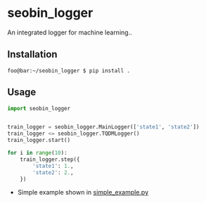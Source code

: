 # seobin_logger


An integrated logger for machine learning..


## Installation

```console
foo@bar:~/seobin_logger $ pip install .
```

## Usage


```python
import seobin_logger


train_logger = seobin_logger.MainLogger(['state1', 'state2'])
train_logger <= seobin_logger.TQDMLogger()
train_logger.start()

for i in range(10):
    train_logger.step({
        'state1': 1.,
        'state2': 2.,
    })
```

* Simple example shown in [simple_example.py](examples/simple_example.py)
